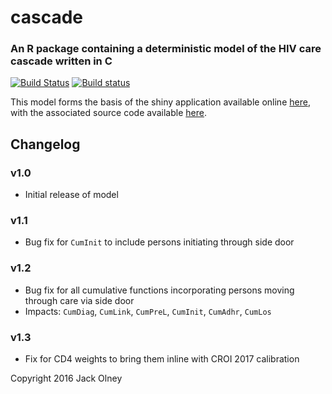 # cascade

### An R package containing a deterministic model of the HIV care cascade written in C

[![Build Status](https://travis-ci.org/jackolney/cascade.svg?branch=master)](https://travis-ci.org/jackolney/cascade) [![Build status](https://ci.appveyor.com/api/projects/status/n52cfy4gr3jgev3h/branch/master?svg=true)](https://ci.appveyor.com/project/jackolney/cascade/branch/master)

This model forms the basis of the shiny application available online [here](https://jackolney.shinyapps.io/CascadeDashboard/), with the associated source code available [here](https://github.com/jackolney/CascadeDashboard).

## Changelog

### v1.0

- Initial release of model

### v1.1

- Bug fix for `CumInit` to include persons initiating through side door

### v1.2

- Bug fix for all cumulative functions incorporating persons moving through care via side door
- Impacts: `CumDiag`, `CumLink`, `CumPreL`, `CumInit`, `CumAdhr`, `CumLos`

### v1.3

- Fix for CD4 weights to bring them inline with CROI 2017 calibration

Copyright 2016 Jack Olney
